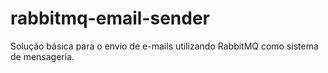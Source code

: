 # rabbitmq-email-sender
Solução básica para o envio de e-mails utilizando RabbitMQ como sistema de mensageria.
